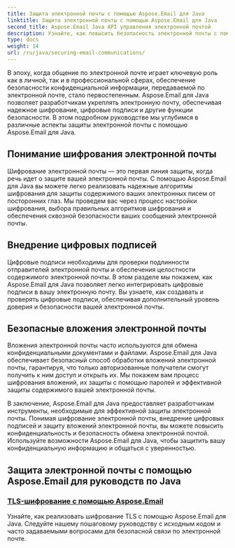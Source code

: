 ```yaml
---
title: Защита электронной почты с помощью Aspose.Email для Java
linktitle: Защита электронной почты с помощью Aspose.Email для Java
second_title: Aspose.Email Java API управления электронной почтой
description: Узнайте, как повысить безопасность электронной почты с помощью Aspose.Email для Java. Наши руководства охватывают шифрование, цифровые подписи и многое другое для безопасной связи по электронной почте.
type: docs
weight: 14
url: /ru/java/securing-email-communications/
---
```


В эпоху, когда общение по электронной почте играет ключевую роль как в личной, так и в профессиональной сферах, обеспечение безопасности конфиденциальной информации, передаваемой по электронной почте, стало первостепенным. Aspose.Email для Java позволяет разработчикам укреплять электронную почту, обеспечивая надежное шифрование, цифровые подписи и другие функции безопасности. В этом подробном руководстве мы углубимся в различные аспекты защиты электронной почты с помощью Aspose.Email для Java.

## Понимание шифрования электронной почты
Шифрование электронной почты — это первая линия защиты, когда речь идет о защите вашей электронной почты. С помощью Aspose.Email для Java вы можете легко реализовать надежные алгоритмы шифрования для защиты содержимого ваших электронных писем от посторонних глаз. Мы проведем вас через процесс настройки шифрования, выбора правильных алгоритмов шифрования и обеспечения сквозной безопасности ваших сообщений электронной почты.

## Внедрение цифровых подписей
Цифровые подписи необходимы для проверки подлинности отправителей электронной почты и обеспечения целостности содержимого электронной почты. В этом разделе мы покажем, как Aspose.Email для Java позволяет легко интегрировать цифровые подписи в вашу электронную почту. Вы узнаете, как создавать и проверять цифровые подписи, обеспечивая дополнительный уровень доверия и безопасности вашей электронной почты.

## Безопасные вложения электронной почты
Вложения электронной почты часто используются для обмена конфиденциальными документами и файлами. Aspose.Email для Java обеспечивает безопасный способ обработки вложений электронной почты, гарантируя, что только авторизованные получатели смогут получить к ним доступ и открыть их. Мы покажем вам процесс шифрования вложений, их защиты с помощью паролей и эффективной защиты содержимого вашей электронной почты.

В заключение, Aspose.Email для Java предоставляет разработчикам инструменты, необходимые для эффективной защиты электронной почты. Понимая шифрование электронной почты, внедрение цифровых подписей и защиту вложений электронной почты, вы можете повысить конфиденциальность и безопасность обмена электронной почтой. Используйте возможности Aspose.Email для Java, чтобы защитить вашу конфиденциальную информацию и общаться с уверенностью.

## Защита электронной почты с помощью Aspose.Email для руководств по Java
### [TLS-шифрование с помощью Aspose.Email](./tls-encryption/)
Узнайте, как реализовать шифрование TLS с помощью Aspose.Email для Java. Следуйте нашему пошаговому руководству с исходным кодом и часто задаваемыми вопросами для безопасной связи по электронной почте.